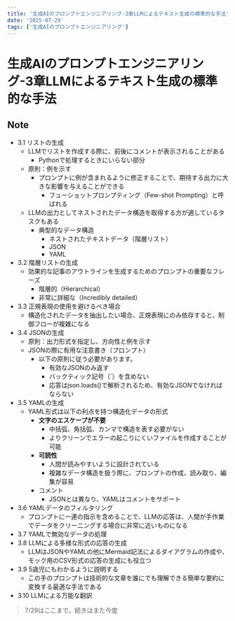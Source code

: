 ```yaml
---
title: '生成AIのプロンプトエンジニアリング-3章LLMによるテキスト生成の標準的な手法'
date: '2025-07-29'
tags: ['生成AIのプロンプトエンジニアリング']
---
```


# 生成AIのプロンプトエンジニアリング-3章LLMによるテキスト生成の標準的な手法

## Note

- 3.1 リストの生成
  - LLMでリストを作成する際に、前後にコメントが表示されることがある
    - Pythonで処理するときにいらない部分
  - 原則：例を示す
    - プロンプトに例が含まれるように修正することで、期待する出力に大きな影響を与えることができる
      - フューショットプロンプティング（Few-shot Prompting）と呼ばれる
  - LLMの出力としてネストされたデータ構造を取得する方が適しているタスクもある
    - 典型的なデータ構造
      - ネストされたテキストデータ（階層リスト）
      - JSON
      - YAML
- 3.2 階層リストの生成
  - 効果的な記事のアウトラインを生成するためのプロンプトの重要なフレーズ
    - 階層的（Hierarchical）
    - 非常に詳細な（Incredibly detailed）
- 3.3 正規表現の使用を避けるべき場合
  - 構造化されたデータを抽出したい場合、正規表現にのみ依存すると、制御フローが複雑になる
- 3.4 JSONの生成
  - 原則：出力形式を指定し、方向性と例を示す
  - JSONの際に有用な注意書き（プロンプト）
    - 以下の原則に従う必要があります。
      - 有効なJSONのみ返す
      - バックティック記号（`）を含めない
      - 応答はjson.loads()で解析されるため、有効なJSONでなければならない
- 3.5 YAMLの生成
  - YAML形式は以下の利点を持つ構造化データの形式
    - **文字のエスケープが不要**
      - 中括弧、角括弧、カンマで構造を表す必要がない
      - よりクリーンでエラーの起こりにくいファイルを作成することが可能
    - **可読性**
      - 人間が読みやすいように設計されている
      - 複雑なデータ構造を扱う際に、プロンプトの作成、読み取り、編集が容易
    - コメント
      - JSONとは異なり、YAMLはコメントをサポート
- 3.6 YAMLデータのフィルタリング
  - プロンプトに一連の指示を含めることで、LLMの応答は、人間が手作業でデータをクリーニングする場合に非常に近いものになる
- 3.7 YAMLで無効なデータの処理
- 3.8 LLMによる多様な形式の応答の生成
  - LLMはJSONやYAMLの他にMermaid記法によるダイアグラムの作成や、モック用のCSV形式の応答の生成にも役立つ
- 3.9 5歳児にもわかるように説明する
  - この手のプロンプトは技術的な文章を誰にでも理解できる簡単な要約に変換する最適な手法である
- 3.10 LLMによる万能な翻訳

> 7/29はここまで。続きはまた今度

